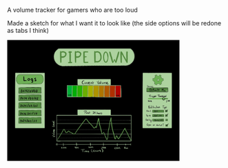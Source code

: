 A volume tracker for gamers who are too loud

Made a sketch for what I want it to look like (the side options will be redone as tabs I think) 

<img src="media/pipeDownSketch.png" alt="app sketch" width="400"/>
